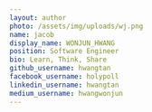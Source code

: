 ```yaml
---
layout: author
photo: /assets/img/uploads/wj.png
name: jacob
display_name: WONJUN_HWANG
position: Software Engineer
bio: Learn, Think, Share
github_username: hwangtan
facebook_username: holypoll
linkedin_username: hwangtan
medium_username: hwangwonjun
---
```

